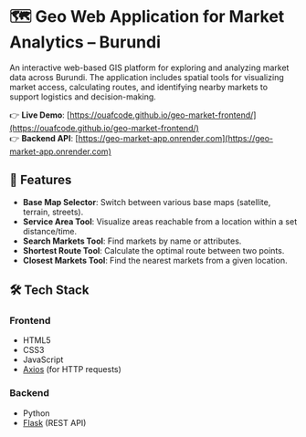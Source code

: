 # 🗺️ Geo Web Application for Market Analytics – Burundi

An interactive web-based GIS platform for exploring and analyzing market data across Burundi. The application includes spatial tools for visualizing market access, calculating routes, and identifying nearby markets to support logistics and decision-making.

👉 **Live Demo**: [https://ouafcode.github.io/geo-market-frontend/](https://ouafcode.github.io/geo-market-frontend/)  
👉 **Backend API**: [https://geo-market-app.onrender.com](https://geo-market-app.onrender.com)


## 🚀 Features

- **Base Map Selector**: Switch between various base maps (satellite, terrain, streets).
- **Service Area Tool**: Visualize areas reachable from a location within a set distance/time.
- **Search Markets Tool**: Find markets by name or attributes.
- **Shortest Route Tool**: Calculate the optimal route between two points.
- **Closest Markets Tool**: Find the nearest markets from a given location.

## 🛠️ Tech Stack

### Frontend

- HTML5
- CSS3
- JavaScript
- [Axios](https://axios-http.com/) (for HTTP requests)

### Backend

- Python
- [Flask](https://flask.palletsprojects.com/) (REST API)
